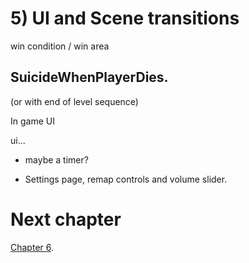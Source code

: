 # 5) UI and Scene transitions

win condition / win area


## SuicideWhenPlayerDies.
(or with end of level sequence)

In game UI

ui...

 - maybe a timer?

 - Settings page, remap controls and volume slider.



# Next chapter

[Chapter 6](https://github.com/hardlydifficult/Platformer/blob/master/Chapter6.md).
